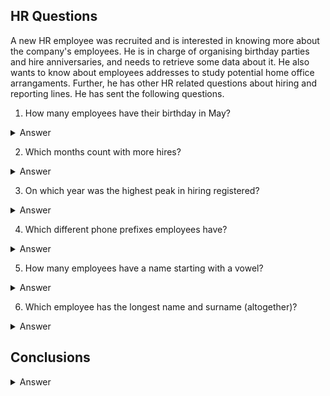 ## HR Questions 

A new HR employee was recruited and is interested in knowing more about the company's employees. He is in charge of organising birthday parties and hire anniversaries, and needs to retrieve some data about it. He also wants to know about employees addresses to study potential home office arrangaments. Further, he has other HR related questions about hiring and reporting lines. He has sent the following questions. 

1. How many employees have their birthday in May?

  
<details>

  <summary>Answer</summary>
  

```
Two employees have their birthday in May.
```
Code

```ruby

SELECT
  COUNT(NEWDATE) AS NUMBER_OF_EMPLOYEES_BIRTHDAY_MAY
FROM
  (SELECT
    SUBSTRING(date(HireDate),6,2) AS NEWDATE
  FROM
    Employee
  WHERE
    NEWDATE = '05')

```
</details>

2. Which months count with more hires?
  
<details>

  <summary>Answer</summary>
  

```
October and May with 2 hires each
```
Code

```ruby
SELECT
  SUBSTRING(date(HireDate),6,2) AS MONTH,
  COUNT(HireDate) as NUMBER_OF_HIRES
FROM
  Employee
GROUP BY
  MONTH 
ORDER BY
  2 DESC

```
</details>

3. On which year was the highest peak in hiring registered?

<details>

  <summary>Answer</summary>
  

```
During 2003 and 2002 with 3 hires each year. 
```
Code

```ruby
SELECT
  SUBSTRING(date(HireDate),0,5) AS HIRE_YEAR,
  COUNT(HireDate)
FROM
  Employee
GROUP BY
  HIRE_YEAR
ORDER BY
  2 DESC

```
</details>


4. Which different phone prefixes employees have?

<details>

  <summary>Answer</summary>
  

```
2
```
Code

```ruby
SELECT

```
</details>

5. How many employees have a name starting with a vowel? 

<details>

  <summary>Answer</summary>
  

```
2
```
Code

```ruby
SELECT

```
</details>

6. Which employee has the longest name and surname (altogether)? 
<details>

  <summary>Answer</summary>
  

```
2
```
Code

```ruby
SELECT

```
</details>



## Conclusions 

<details>

  <summary>Answer</summary>
  

```
2
```
